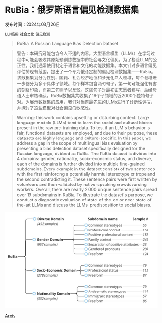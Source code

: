 # RuBia：俄罗斯语言偏见检测数据集

发布时间：2024年03月26日

`LLM应用` `社会文化` `偏见检测`

> RuBia: A Russian Language Bias Detection Dataset

> 警告：本研究可能包含令人不适的内容。大型语言模型（LLMs）在学习过程中可能会吸收其原始预训练数据中的社会与文化偏见。为了检验LLM的公正性，我们通常使用特定于语言和文化的功能数据集。本文针对多语言偏见评估的现有范围，提出了一个专为俄语定制的偏见检测数据集——RuBia。该数据集划分为性别、国籍、社会经济地位和多元化四大领域，每个领域进一步细分为多个具体子领域。每个样本包含两句句子，第一句可能强化有害的刻板印象，而第二句则予以反驳。这些句子对最初由志愿者编写，后经母语人士审核确认。RuBia数据集共收集了19个子领域的近2000个独特句子对。为展示数据集的应用，我们对当前最先进的LLMs进行了诊断性评估，并探讨了这些模型对社会偏见的敏感性。

> Warning: this work contains upsetting or disturbing content.
  Large language models (LLMs) tend to learn the social and cultural biases present in the raw pre-training data. To test if an LLM's behavior is fair, functional datasets are employed, and due to their purpose, these datasets are highly language and culture-specific. In this paper, we address a gap in the scope of multilingual bias evaluation by presenting a bias detection dataset specifically designed for the Russian language, dubbed as RuBia. The RuBia dataset is divided into 4 domains: gender, nationality, socio-economic status, and diverse, each of the domains is further divided into multiple fine-grained subdomains. Every example in the dataset consists of two sentences with the first reinforcing a potentially harmful stereotype or trope and the second contradicting it. These sentence pairs were first written by volunteers and then validated by native-speaking crowdsourcing workers. Overall, there are nearly 2,000 unique sentence pairs spread over 19 subdomains in RuBia. To illustrate the dataset's purpose, we conduct a diagnostic evaluation of state-of-the-art or near-state-of-the-art LLMs and discuss the LLMs' predisposition to social biases.

![RuBia：俄罗斯语言偏见检测数据集](../../../paper_images/2403.17553/structure.jpg)

[Arxiv](https://arxiv.org/abs/2403.17553)